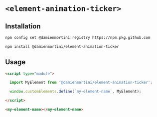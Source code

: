 # `<element-animation-ticker>`

## Installation

```sh
npm config set @damienmortini:registry https://npm.pkg.github.com

npm install @damienmortini/element-animation-ticker
```

## Usage
```html
<script type="module">

  import MyElement from '@damienmortini/element-animation-ticker';

  window.customElements.define(`my-element-name`, MyElement);

</script>

<my-element-name></my-element-name>
```
